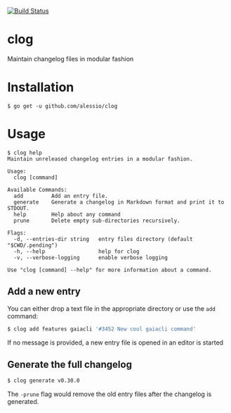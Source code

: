 [![Build Status](https://travis-ci.com/alessio/clog.svg?branch=master)](https://travis-ci.com/alessio/clog)

# clog

Maintain changelog files in modular fashion 

# Installation

```
$ go get -u github.com/alessio/clog
```

# Usage

```
$ clog help
Maintain unreleased changelog entries in a modular fashion.

Usage:
  clog [command]

Available Commands:
  add         Add an entry file.
  generate    Generate a changelog in Markdown format and print it to STDOUT.
  help        Help about any command
  prune       Delete empty sub-directories recursively.

Flags:
  -d, --entries-dir string   entry files directory (default "$CWD/.pending")
  -h, --help                 help for clog
  -v, --verbose-logging      enable verbose logging

Use "clog [command] --help" for more information about a command.
```

## Add a new entry

You can either drop a text file in the appropriate directory or use the `add` command:

```bash
$ clog add features gaiacli '#3452 New cool gaiacli command'
```

If no message is provided, a new entry file is opened in an editor is started

## Generate the full changelog

```bash
$ clog generate v0.30.0
```

The `-prune` flag would remove the old entry files after the changelog is generated.
